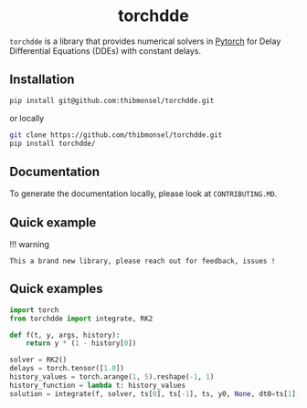 <h1 align='center'>torchdde</h1>
<!-- <h2 align='center'> Constant lag delay differential equations solver</h2> -->

`torchdde` is a library that provides numerical solvers in [Pytorch](https://github.com/pytorch/pytorch) for Delay Differential Equations (DDEs) with constant delays.


## Installation

```bash
pip install git@github.com:thibmonsel/torchdde.git
```

or locally

```bash
git clone https://github.com/thibmonsel/torchdde.git
pip install torchdde/
```

## Documentation

To generate the documentation locally, please look at `CONTRIBUTING.MD`.

## Quick example
!!! warning

    This a brand new library, please reach out for feedback, issues !


## Quick examples

```python
import torch
from torchdde import integrate, RK2

def f(t, y, args, history):
    return y * (1 - history[0])

solver = RK2()
delays = torch.tensor([1.0])
history_values = torch.arange(1, 5).reshape(-1, 1)
history_function = lambda t: history_values
solution = integrate(f, solver, ts[0], ts[-1], ts, y0, None, dt0=ts[1]-ts[0], delays=delays)

```
